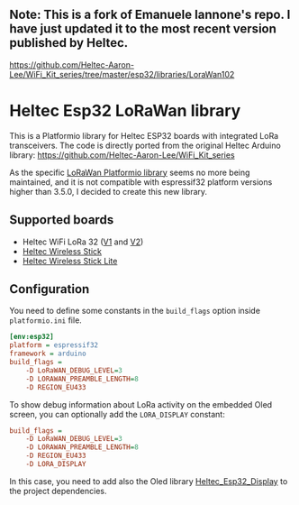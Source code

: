 ## Note: This is a fork of Emanuele Iannone's repo.  I have just updated it to the most recent version published by Heltec.
https://github.com/Heltec-Aaron-Lee/WiFi_Kit_series/tree/master/esp32/libraries/LoraWan102

# Heltec Esp32 LoRaWan library
This is a Platformio library for Heltec ESP32 boards with integrated LoRa transceivers.
The code is directly ported from the original Heltec Arduino library: https://github.com/Heltec-Aaron-Lee/WiFi_Kit_series

As the specific [LoRaWan Platformio library](https://registry.platformio.org/libraries/heltecautomation/ESP32_LoRaWAN) seems no more being maintained, and it is not compatible with espressif32 platform versions higher than 3.5.0, I decided to create this new library.

## Supported boards
- Heltec WiFi LoRa 32 ([V1](https://docs.platformio.org/en/latest/boards/espressif32/heltec_wifi_lora_32.html) and [V2](https://docs.platformio.org/en/latest/boards/espressif32/heltec_wifi_lora_32_V2.html))
- [Heltec Wireless Stick](https://docs.platformio.org/en/latest/boards/espressif32/heltec_wireless_stick.html)
- [Heltec Wireless Stick Lite](https://docs.platformio.org/en/latest/boards/espressif32/heltec_wireless_stick_lite.html)

## Configuration
You need to define some constants in the `build_flags` option inside `platformio.ini` file.

```ini
[env:esp32]
platform = espressif32
framework = arduino
build_flags =
    -D LoRaWAN_DEBUG_LEVEL=3
    -D LORAWAN_PREAMBLE_LENGTH=8
    -D REGION_EU433
```

To show debug information about LoRa activity on the embedded Oled screen, you can optionally add the `LORA_DISPLAY` constant:
```ini
build_flags =
    -D LoRaWAN_DEBUG_LEVEL=3
    -D LORAWAN_PREAMBLE_LENGTH=8
    -D REGION_EU433
    -D LORA_DISPLAY
```
In this case, you need to add also the Oled library [Heltec_Esp32_Display](https://registry.platformio.org/libraries/eiannone/Heltec_Esp32_Display) to the project dependencies.
